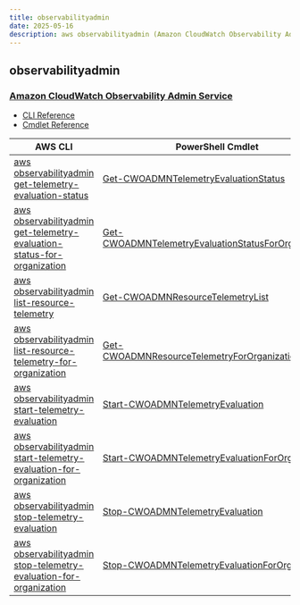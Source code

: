 ```yaml
---
title: observabilityadmin
date: 2025-05-16
description: aws observabilityadmin (Amazon CloudWatch Observability Admin Service) command/cmdlet list.
---
```


## observabilityadmin

### [Amazon CloudWatch Observability Admin Service](https://aws.amazon.com/cloudwatch/)

* [CLI Reference](https://awscli.amazonaws.com/v2/documentation/api/latest/reference/observabilityadmin/index.html)
* [Cmdlet Reference](https://docs.aws.amazon.com/powershell/latest/reference/items/ObservabilityAdmin_cmdlets.html)

|AWS CLI|PowerShell Cmdlet|
|----|----|
|[aws observabilityadmin get-telemetry-evaluation-status](https://awscli.amazonaws.com/v2/documentation/api/latest/reference/observabilityadmin/get-telemetry-evaluation-status.html)|[Get-CWOADMNTelemetryEvaluationStatus](https://docs.aws.amazon.com/powershell/latest/reference/items/Get-CWOADMNTelemetryEvaluationStatus.html)|
|[aws observabilityadmin get-telemetry-evaluation-status-for-organization](https://awscli.amazonaws.com/v2/documentation/api/latest/reference/observabilityadmin/get-telemetry-evaluation-status-for-organization.html)|[Get-CWOADMNTelemetryEvaluationStatusForOrganization](https://docs.aws.amazon.com/powershell/latest/reference/items/Get-CWOADMNTelemetryEvaluationStatusForOrganization.html)|
|[aws observabilityadmin list-resource-telemetry](https://awscli.amazonaws.com/v2/documentation/api/latest/reference/observabilityadmin/list-resource-telemetry.html)|[Get-CWOADMNResourceTelemetryList](https://docs.aws.amazon.com/powershell/latest/reference/items/Get-CWOADMNResourceTelemetryList.html)|
|[aws observabilityadmin list-resource-telemetry-for-organization](https://awscli.amazonaws.com/v2/documentation/api/latest/reference/observabilityadmin/list-resource-telemetry-for-organization.html)|[Get-CWOADMNResourceTelemetryForOrganizationList](https://docs.aws.amazon.com/powershell/latest/reference/items/Get-CWOADMNResourceTelemetryForOrganizationList.html)|
|[aws observabilityadmin start-telemetry-evaluation](https://awscli.amazonaws.com/v2/documentation/api/latest/reference/observabilityadmin/start-telemetry-evaluation.html)|[Start-CWOADMNTelemetryEvaluation](https://docs.aws.amazon.com/powershell/latest/reference/items/Start-CWOADMNTelemetryEvaluation.html)|
|[aws observabilityadmin start-telemetry-evaluation-for-organization](https://awscli.amazonaws.com/v2/documentation/api/latest/reference/observabilityadmin/start-telemetry-evaluation-for-organization.html)|[Start-CWOADMNTelemetryEvaluationForOrganization](https://docs.aws.amazon.com/powershell/latest/reference/items/Start-CWOADMNTelemetryEvaluationForOrganization.html)|
|[aws observabilityadmin stop-telemetry-evaluation](https://awscli.amazonaws.com/v2/documentation/api/latest/reference/observabilityadmin/stop-telemetry-evaluation.html)|[Stop-CWOADMNTelemetryEvaluation](https://docs.aws.amazon.com/powershell/latest/reference/items/Stop-CWOADMNTelemetryEvaluation.html)|
|[aws observabilityadmin stop-telemetry-evaluation-for-organization](https://awscli.amazonaws.com/v2/documentation/api/latest/reference/observabilityadmin/stop-telemetry-evaluation-for-organization.html)|[Stop-CWOADMNTelemetryEvaluationForOrganization](https://docs.aws.amazon.com/powershell/latest/reference/items/Stop-CWOADMNTelemetryEvaluationForOrganization.html)|

